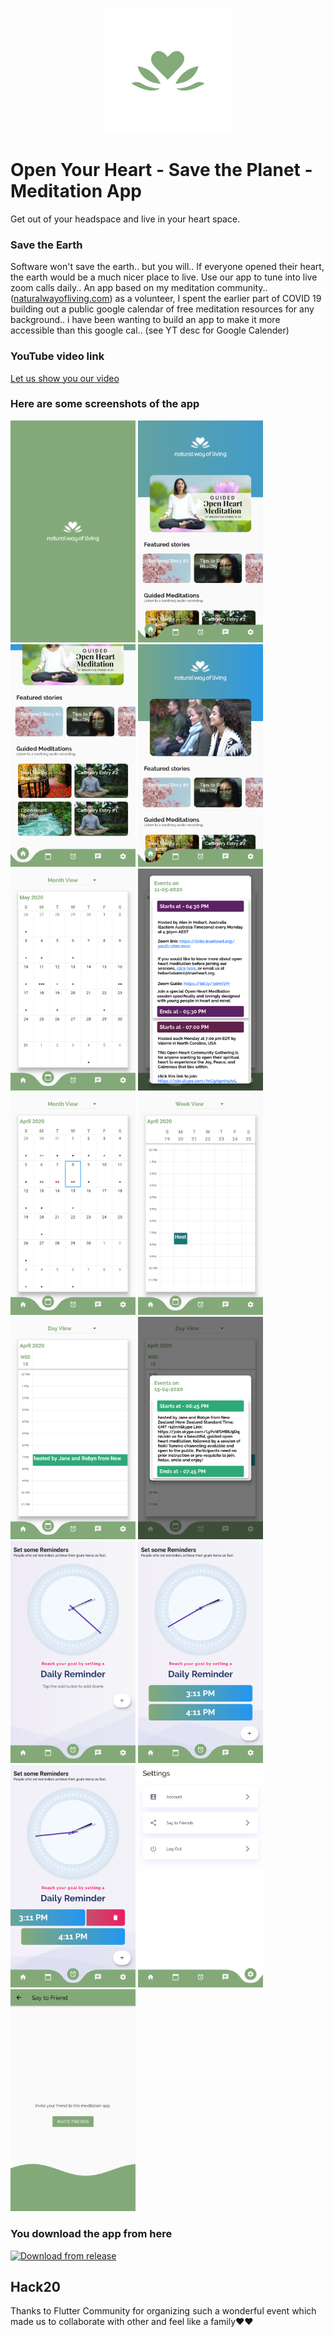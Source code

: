 <p align="center">
<img  width="200"  height="200"  src="https://github.com/lotusgraham/MeditationApp123/blob/master/asset/img/logo-with-text.png?raw=true">
</p>

  
# Open Your Heart - Save the Planet - Meditation App

Get out of your headspace and live in your heart space.
 

### Save the Earth

Software won't save the earth.. but you will.. If everyone opened their heart, the earth would be a much nicer place to live. Use our app to tune into live zoom calls daily.. An app based on my meditation community.. ([naturalwayofliving.com](naturalwayofliving.com)) as a volunteer, I spent the earlier part of COVID 19 building out a public google calendar of free meditation resources for any background.. i have been wanting to build an app to make it more accessible than this google cal.. (see YT desc for Google Calender)

### YouTube video link
[Let us show you our video](https://www.youtube.com/watch?v=N_P1iXVjLhw)
 
### Here are some screenshots of the app

<div>
<img  src='demo/1.png'  width='200'>
<img  src='demo/2.png'  width='200'>
<img  src='demo/3.png'  width='200'>
<img  src='demo/4.png'  width='200'>
<img  src='demo/5.png'  width='200'>
<img  src='demo/6.png'  width='200'>
<img  src='demo/7.png'  width='200'>
<img  src='demo/8.png'  width='200'>
<img  src='demo/9.png'  width='200'>
<img  src='demo/10.png'  width='200'>
<img  src='demo/11.png'  width='200'>
<img  src='demo/12.png'  width='200'>
<img  src='demo/13.png'  width='200'>
<img  src='demo/14.png'  width='200'>
<img  src='demo/15.png'  width='200'>
</div>

### You download the app from here

<a  href='https://github.com/lotusgraham/MeditationApp123/releases/tag/0.1'>
<img  alt='Download from release'  src='https://www.inspirefm.org/wp-content/uploads/button-apk.png'  width=200>
</a>

## Hack20

Thanks to Flutter Community for organizing such a wonderful event which made us to collaborate with other and feel like a family❤❤
